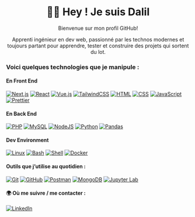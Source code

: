<h1 align="center">🧑‍💻 Hey ! Je suis Dalil </h1>

<p align="center">Bienvenue sur mon profil GitHub!</p>
<p align="center">Apprenti ingénieur en dev web, passionné par les technos modernes et toujours partant pour apprendre, tester et construire des projets qui sortent du lot.</p>

<h3 align="left">Voici quelques technologies que je manipule :</h3>

<h4>En Front End</h4>

[![Next.js](https://img.shields.io/badge/Next.js-000?logo=nextdotjs&logoColor=white)](#)
[![React](https://img.shields.io/badge/React-%2320232a.svg?logo=react&logoColor=%2361DAFB)](#)
[![Vue.js](https://img.shields.io/badge/Vue.js-4FC08D?logo=vuedotjs&logoColor=fff)](#)
[![TailwindCSS](https://img.shields.io/badge/Tailwind%20CSS-%2338B2AC.svg?logo=tailwind-css&logoColor=white)](#)
[![HTML](https://img.shields.io/badge/HTML-%23E34F26.svg?logo=html5&logoColor=white)](#)
[![CSS](https://img.shields.io/badge/CSS-1572B6?logo=css3&logoColor=fff)](#)
[![JavaScript](https://img.shields.io/badge/JavaScript-F7DF1E?logo=javascript&logoColor=000)](#)
[![Prettier](https://img.shields.io/badge/Prettier-f8bc45?logo=prettier&logoColor=fff)](#)

<h4>En Back End</h4>

[![PHP](https://img.shields.io/badge/php-%23777BB4.svg?&logo=php&logoColor=white)](#)
[![MySQL](https://img.shields.io/badge/MySQL-4479A1?logo=mysql&logoColor=fff)](#)
[![NodeJS](https://img.shields.io/badge/Node.js-6DA55F?logo=node.js&logoColor=white)](#)
[![Python](https://img.shields.io/badge/Python-3776AB?logo=python&logoColor=fff)](#)
[![Pandas](https://img.shields.io/badge/Pandas-150458?logo=pandas&logoColor=fff)](#)

<h4>Dev Environment</h4>

[![Linux](https://img.shields.io/badge/Linux-FCC624?logo=linux&logoColor=black)](#)
[![Bash](https://img.shields.io/badge/Bash-4EAA25?logo=gnubash&logoColor=fff)](#)
[![Shell](https://img.shields.io/badge/Shell-000?logo=zsh&logoColor=fff)](#)
[![Docker](https://img.shields.io/badge/Docker-2496ED?logo=docker&logoColor=fff)](#)

<h4>Outils que j’utilise au quotidien :</h4>

[![Git](https://img.shields.io/badge/Git-F05032?logo=git&logoColor=fff)](#)
[![GitHub](https://img.shields.io/badge/GitHub-%23121011.svg?logo=github&logoColor=white)](#)
[![Postman](https://img.shields.io/badge/Postman-F37440?logo=postman&logoColor=fff)](#)
[![MongoDB](https://img.shields.io/badge/MongoDB-%234ea94b.svg?logo=mongodb&logoColor=white)](#)
[![Jupyter Lab](https://img.shields.io/badge/Jupyter%20Lab-f8bc45?logo=jupyternotebook&logoColor=fff)](#)

<h4>🌍 Où me suivre / me contacter :</h4>

[![LinkedIn](https://custom-icon-badges.demolab.com/badge/LinkedIn-0A66C2?logo=linkedin-white&logoColor=fff)](https://www.linkedin.com/in/hianeda/)
